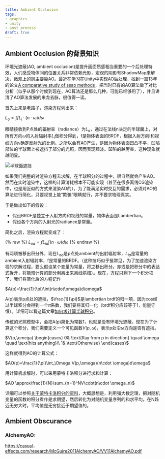 ```yaml
---
title: Ambient Occlusion
tags:
- graphics
- unity
- post process
draft: true
---
```

## Ambient Occlusion 的背景知识

环境光遮蔽(AO, ambient occlusion)是提升画面质感相当重要的一个后处理特效，人们感受物体间的位置关系非常依赖光影，宏观的阴影有ShadowMap来解决，微观上的则主要靠AO。最近在学习在Unity中实现AO后处理，找到一篇13年的论文[A comparative study of ssao methods](https://www.gamedevs.org/uploads/comparative-study-of-ssao-methods.pdf)，把当时已有的AO算法做了对比分析（似乎从那个时候到现在，AO算法还是那么几种，可能已经够用了），并且讲清了AO算法发展的来龙去脉，很值得一读。

首先上来是老路子，渲染方程列出来：

$L_o=\int fL_i\cdot(n\cdot\omega)d\omega$

眼睛接收到P点处的辐射率（radiance）为$L_o$，通过在法线n决定的半球面上，对所有方向$\omega$的入射辐射率$L_i$做积分得到，f是物体表面的BRDF，根据入射方向l和视线方向v确定反射光的比例。之所以会有AO产生，是因为物体表面凹凸不平，凹陷部位的半球面上被遮挡了部分的光照，因而表现黯淡。凹陷的越厉害，这种现象就越明显。

![半球面遮挡](https://bl3301files.storage.live.com/y4mL3up2eBBjrXw_e-MkVyXraz030aLqD___CBg0iM0wFaMAh9HimDeCaqW4oi23k6BW5xUmLcWJyDlh0wpfdysGht19E8-qcyHgrY-DhXLIRiqNGeY_iAvX_jKG-axusO3o44JuqZ7VQd2JRjSvz3WtS_BWY-S0Y5kPDSkPLJeqtRiW4G1Y_WUgymiECDad2Uv?width=574&height=376&cropmode=none)

如果我们完整的对渲染方程去求解，在半球积分的过程中，很自然就会产生AO。然而在实时渲染中，这样的计算消耗根本不可能实现（甚至在很多离线CG渲染中，也是用近似的方式来渲染AO的），为了能满足实时交互的需求，必须对AO的算法进行简化，只要视觉上能“欺骗”眼睛就行，并不要求物理真实。

于是做出如下的假设：

* 假设BRDF是独立于入射方向和视线的常量，物体表面是Lambertian。
* 假设各个方向的入射光的radiance是常量。

简化之后，渲染方程就变成了：

{% raw %}
$L_{oa}=fL_{ia}\int(n\cdot\omega)d\omega$
{% endraw %}

有两项被移出积分外，现在$L_{oa}$是p点处ambient的出射辐射率，$L_{ia}$是常量的ambient入射辐射率，f是常量的BRDF。（这种技巧似乎挺常见，为了加速渲染方程的求解过程，要么假设某个变量为常量，将之移出积分。亦或是把积分中的表达式拆开，将能预计算的部分剥离出来离线烘焙）。现在，方程只剩下一个积分项了，我们将简化后的方程记作

$A(p)=\frac{1}{\pi}\int(n\cdot\omega)d\omega$


A(p)表示p点处的遮挡，$\frac{1}{\pi}$是lambertian brdf的归一项，因为cos经过半球积分会得到一个$\pi$系数，我们要将其归一化（brdf积分应该等于1，能量守恒）。详细可以看这篇文章[如何求计算半球积分](http://www.pbr-book.org/3ed-2018/Color_and_Radiometry/Working_with_Radiometric_Integrals.html)。

传统的光照模型中，会把A(p)简化为常数1，也就是没有环境光遮蔽。现在为了计算这个积分，我们需要定义一个可见函数$V(p,\omega)$，表示p处沿$\omega$方向是否有遮挡。

$V(p,\omega)
\begin{cases}
0& \text{Ray from p in direction} \quad \omega \quad \text{hits anything}\\
1& \text{Otherwise}
\end{cases}$

这样就得到AO的计算公式：

$AO(p)=\frac{1}{\pi}\int_\Omega V(p,\omega)(n\cdot \omega)d\omega$

用计算机求解时，可以采用蒙特卡洛积分进行求和计算：

$AO \approx\frac{1}{N}\sum_{n=1}^NV\cdot(n\cdot \omega_n)$

详细可以参照[关于蒙特卡洛积分的资料](https://blog.csdn.net/hellocsz/article/details/94400402)，大概思想是，利用强大数定理，把对随机变量的函数的积分看作是求期望，然后转化为对随机变量序列的和求平均，在N趋近无穷大时，平均值是无穷接近于期望值的。

## Ambient Obscurance



### AlchemyAO:
 https://casual-effects.com/research/McGuire2011AlchemyAO/VV11AlchemyAO.pdf